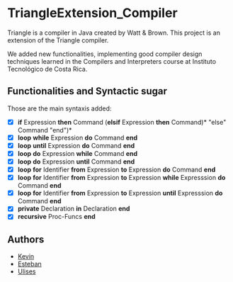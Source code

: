 # TriangleExtension_Compiler

Triangle is a compiler in Java created by Watt & Brown. This project is an extension of the Triangle compiler. 

We added new functionalities, implementing good compiler design techniques learned in the Compilers and Interpreters course at Instituto Tecnológico de Costa Rica.

## Functionalities and Syntactic sugar
Those are the main syntaxis added:

- [x] **if** Expression **then** Command (**elsif** Expression **then** Command)* "else" Command "end")*
- [x] **loop** **while** Expression **do** Command **end**
- [x] **loop** **until** Expression **do** Command **end**
- [x] **loop** **do** Expression **while** Command **end**
- [x] **loop** **do** Expression **until** Command **end**
- [x] **loop** **for** Identifier **from** Expression **to** Expression **do** Command **end**
- [x] **loop** **for** Identifier **from** Expression **to** Expression **while** Expresssion **do** Command **end**
- [x] **loop** **for** Identifier **from** Expression **to** Expression **until** Expresssion **do** Command **end**
- [x] **private** Declaration **in** Declaration **end**
- [x] **recursive** Proc-Funcs **end**

## Authors

- [Kevin](https://github.com/KevinFallas03)
- [Esteban](https://github.com/madri308)
- [Ulises](https://github.com/UlisesRodriguezPerez)

